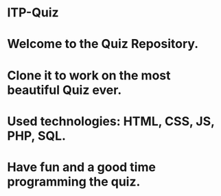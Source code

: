 # ITP-Quiz
# Welcome to the Quiz Repository.
# Clone it to work on the most beautiful Quiz ever.
# Used technologies: HTML, CSS, JS, PHP, SQL.

# Have fun and a good time programming the quiz.
